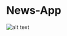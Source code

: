 # News-App
![alt text](https://postimg.cc/image/59g582l87/][img]https://s15.postimg.cc/59g582l87/image.jpg)
